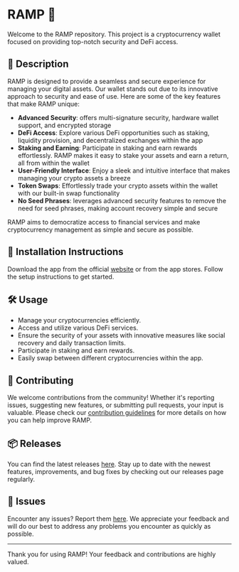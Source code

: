 
# RAMP 🚀

Welcome to the RAMP repository. This project is a cryptocurrency wallet focused on providing top-notch security and DeFi access.

## 📜 Description

RAMP is designed to provide a seamless and secure experience for managing your digital assets. Our wallet stands out due to its innovative approach to security and ease of use. Here are some of the key features that make RAMP unique:

- **Advanced Security**: offers multi-signature security, hardware wallet support, and encrypted storage
- **DeFi Access**: Explore various DeFi opportunities such as staking, liquidity provision, and decentralized exchanges within the app
- **Staking and Earning**: Participate in staking and earn rewards effortlessly. RAMP makes it easy to stake your assets and earn a return, all from within the wallet
- **User-Friendly Interface**: Enjoy a sleek and intuitive interface that makes managing your crypto assets a breeze
- **Token Swaps**: Effortlessly trade your crypto assets within the wallet with our built-in swap functionality
- **No Seed Phrases**: leverages advanced security features to remove the need for seed phrases, making account recovery simple and secure

RAMP aims to democratize access to financial services and make cryptocurrency management as simple and secure as possible.

## 🚀 Installation Instructions

Download the app from the official [website](https://www.example.com) or from the app stores. Follow the setup instructions to get started.

## 🛠️ Usage

- Manage your cryptocurrencies efficiently.
- Access and utilize various DeFi services.
- Ensure the security of your assets with innovative measures like social recovery and daily transaction limits.
- Participate in staking and earn rewards.
- Easily swap between different cryptocurrencies within the app.

## 🤝 Contributing

We welcome contributions from the community! Whether it's reporting issues, suggesting new features, or submitting pull requests, your input is valuable. Please check our [contribution guidelines](../../contributing) for more details on how you can help improve RAMP.

## 📦 Releases

You can find the latest releases [here](../../releases). Stay up to date with the newest features, improvements, and bug fixes by checking out our releases page regularly.

## 🐛 Issues

Encounter any issues? Report them [here](../../issues). We appreciate your feedback and will do our best to address any problems you encounter as quickly as possible.

---

Thank you for using RAMP! Your feedback and contributions are highly valued.

